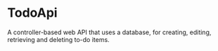# TodoApi
A controller-based web API that uses a database, for creating, editing, retrieving and deleting to-do items.
